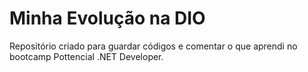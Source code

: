 # Minha Evolução na DIO

Repositório criado para guardar códigos e comentar o que aprendi no bootcamp Pottencial .NET Developer.
